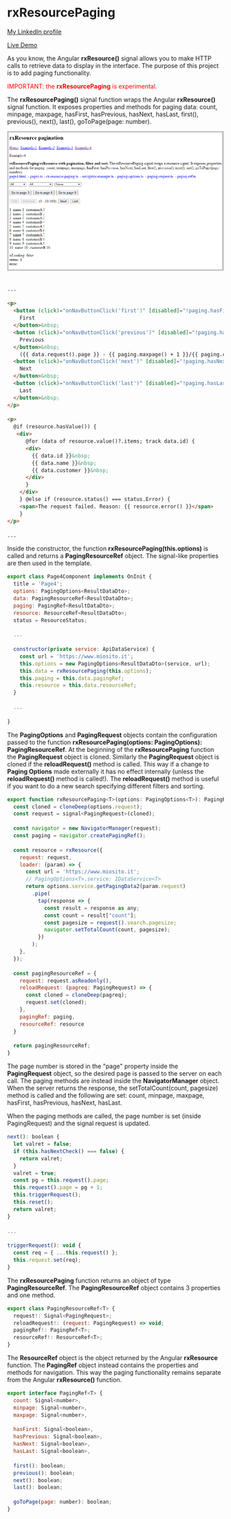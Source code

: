 # rxResourcePaging

[My LinkedIn profile](https://www.linkedin.com/in/stefano-marchisio-sviluppatore-web-angular-javascript-aspnet-fullstack/)

[Live Demo](https://www.stefanomarchisio.it/AppResource/index.html)

 As you know, the Angular **rxResource()** signal allows you to make HTTP calls to retrieve data to display in the interface. The purpose of this project is to add paging functionality.

 <font color="red">IMPORTANT: the **rxResourcePaging** is experimental.</font> 
 
 The **rxResourcePaging()** signal function wraps the Angular **rxResource()** signal function. It exposes properties and methods for paging data: count, minpage, maxpage, hasFirst, hasPrevious, hasNext, hasLast, first(), previous(), next(), last(), goToPage(page: number).

![rxResourcePaging](/screenshot/image1.png)

```html

...

<p>
  <button (click)="onNavButtonClick('first')" [disabled]="!paging.hasFirst()">
    First
  </button>&nbsp;
  <button (click)="onNavButtonClick('previous')" [disabled]="!paging.hasPrevious()">
    Previous
  </button>&nbsp;
    ({{ data.request().page }} - {{ paging.maxpage() + 1 }}/{{ paging.count() }})&nbsp;
  <button (click)="onNavButtonClick('next')" [disabled]="!paging.hasNext()">
    Next
  </button>&nbsp;
  <button (click)="onNavButtonClick('last')" [disabled]="!paging.hasLast()">
    Last
  </button>&nbsp;
</p>

<p>
  @if (resource.hasValue()) {
   <div>
      @for (data of resource.value()?.items; track data.id) {
      <div>
        {{ data.id }}&nbsp;
        {{ data.name }}&nbsp;
        {{ data.customer }}&nbsp;
      </div>
      }
    </div>
    } @else if (resource.status() === status.Error) {
    <span>The request failed. Reason: {{ resource.error() }}</span>
    }
</p>

...

```

Inside the constructor, the function **rxResourcePaging(this.options)** is called and returns a **PagingResourceRef<T>** object. The signal-like properties are then used in the template.

```js
export class Page4Component implements OnInit {
  title = 'Page4';
  options: PagingOptions<ResultDataDto>;
  data: PagingResourceRef<ResultDataDto>;
  paging: PagingRef<ResultDataDto>;
  resource: ResourceRef<ResultDataDto>;
  status = ResourceStatus;
  
  ...

  constructor(private service: ApiDataService) {
    const url = 'https://www.miosito.it';
    this.options = new PagingOptions<ResultDataDto>(service, url);
    this.data = rxResourcePaging(this.options);
    this.paging = this.data.pagingRef;
    this.resource = this.data.resourceRef;
  }

  ...

}
```

The **PagingOptions<T>** and **PagingRequest** objects contain the configuration passed to the function **rxResourcePaging<T>(options: PagingOptions<T>): PagingResourceRef<T>**. At the beginning of the **rxResourcePaging** function the **PagingRequest** object is cloned. Similarly the **PagingRequest** object is cloned if the **reloadRequest()** method is called. This way if a change to **Paging Options<T>** made externally it has no effect internally (unless the **reloadRequest()** method is called!). The **reloadRequest()** method is useful if you want to do a new search specifying different filters and sorting.

```js
export function rxResourcePaging<T>(options: PagingOptions<T>): PagingResourceRef<T> {
  const cloned = cloneDeep(options.request);
  const request = signal<PagingRequest>(cloned);

  const navigator = new NavigatorManager(request);
  const paging = navigator.createPagingRef();

  const resource = rxResource({
    request: request,
    loader: (param) => {
      const url = 'https://www.miosito.it';
      // PagingOptions<T>.service: IDataService<T>
      return options.service.getPagingData2(param.request)
        .pipe(
          tap(response => {
            const result = response as any;
            const count = result["count"];
            const pagesize = request().search.pagesize;
            navigator.setTotalCount(count, pagesize);
          })
        );
    },
  });

  const pagingResourceRef = {
    request: request.asReadonly(),
    reloadRequest: (pagreq: PagingRequest) => {
      const cloned = cloneDeep(pagreq);
      request.set(cloned);
    },
    pagingRef: paging,
    resourceRef: resource
  }
  
  return pagingResourceRef;
}
```

The page number is stored in the "page" property inside the **PagingRequest** object, so the desired page is passed to the server on each call. The paging methods are instead inside the **NavigatorManager** object. When the server returns the response, the setTotalCount(count, pagesize) method is called and the following are set: count, minpage, maxpage, hasFirst, hasPrevious, hasNext, hasLast.

When the paging methods are called, the page number is set (inside PagingRequest) and the signal request is updated.

```js
next(): boolean {
  let valret = false;
  if (this.hasNextCheck() === false) {
    return valret;
  }
  valret = true;
  const pg = this.request().page;
  this.request().page = pg + 1;
  this.triggerRequest();
  this.reset();
  return valret;
} 

...

triggerRequest(): void {
  const req = { ...this.request() };
  this.request.set(req);
}
```

The **rxResourcePaging** function returns an object of type **PagingResourceRef<T>**. The **PagingResourceRef<T>** object contains 3 properties and one method. 

```js
export class PagingResourceRef<T> {
  request!: Signal<PagingRequest>;
  reloadRequest!: (request: PagingRequest) => void;
  pagingRef!: PagingRef<T>;
  resourceRef!: ResourceRef<T>;
}
```

The **ResourceRef<T>** object is the object returned by the Angular **rxResource** function. The **PagingRef<T>** object instead contains the properties and methods for navigation. This way the paging functionality remains separate from the Angular **rxResource()** function.

```js
export interface PagingRef<T> {
  count: Signal<number>,
  minpage: Signal<number>,
  maxpage: Signal<number>,

  hasFirst: Signal<boolean>,
  hasPrevious: Signal<boolean>,
  hasNext: Signal<boolean>,
  hasLast: Signal<boolean>,

  first(): boolean;
  previous(): boolean;
  next(): boolean;
  last(): boolean;

  goToPage(page: number): boolean;
}
```
